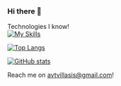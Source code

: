 ### Hi there 👋

Technologies I know!
<br/>
[![My Skills](https://skillicons.dev/icons?i=java,md,r,figma,css,html,js,nodejs,express,mongodb,react,typescript,tailwind&perline=5)](https://skillicons.dev)

[![Top Langs](https://github-readme-stats-git-masterrstaa-rickstaa.vercel.app/api/top-langs/?username=dAjiee&layout=compact&theme=radical)](https://github.com/anuraghazra/github-readme-stats)

[![GitHub stats](https://github-readme-stats-git-masterrstaa-rickstaa.vercel.app/api?username=dAjiee&theme=radical)](https://github.com/anuraghazra/github-readme-stats)


Reach me on avtvillasis@gmail.com!
